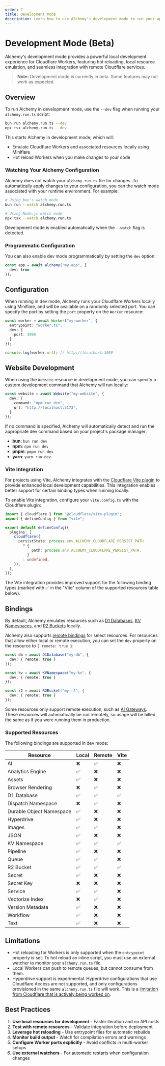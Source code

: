 ```yaml
---
order: 7
title: Development Mode
description: Learn how to use Alchemy's development mode to run your application locally.
---
```


# Development Mode (Beta)

Alchemy's development mode provides a powerful local development experience for Cloudflare Workers, featuring hot reloading, local resource emulation, and seamless integration with remote Cloudflare services.

> **Note:** Development mode is currently in beta. Some features may not work as expected.

## Overview

To run Alchemy in development mode, use the `--dev` flag when running your `alchemy.run.ts` script:

```bash
bun run alchemy.run.ts --dev
npx tsx alchemy.run.ts --dev
```

This starts Alchemy in development mode, which will:

- Emulate Cloudflare Workers and associated resources locally using Miniflare
- Hot reload Workers when you make changes to your code

### Watching Your Alchemy Configuration

Alchemy does not watch your `alchemy.run.ts` file for changes. To automatically apply changes to your configuration, you can the watch mode associated with your runtime environment. For example:

```bash
# Using bun's watch mode
bun run --watch alchemy.run.ts

# Using Node.js watch mode
npx tsx --watch alchemy.run.ts
```

Development mode is enabled automatically when the `--watch` flag is detected.

### Programmatic Configuration

You can also enable dev mode programmatically by setting the `dev` option:

```typescript
const app = await alchemy("my-app", {
  dev: true
});
```

## Configuration

When running in dev mode, Alchemy runs your Cloudflare Workers locally using Miniflare, and will be available on a randomly selected port. You can specify the port by setting the `port` property on the `Worker` resource:

```typescript
const worker = await Worker("my-worker", {
  entrypoint: "worker.ts",
  dev: {
    port: 3000
  }
});

console.log(worker.url); // http://localhost:3000
```

## Website Development

When using the `Website` resource in development mode, you can specify a custom development command that Alchemy will run locally:

```typescript
const website = await Website("my-website", {
  dev: {
    command: "npm run dev",
    url: "http://localhost:5173",
  }
});
```

If no command is specified, Alchemy will automatically detect and run the appropriate dev command based on your project's package manager:

- **bun**: `bun run dev`
- **npm**: `npm run dev`
- **pnpm**: `pnpm run dev`
- **yarn**: `yarn run dev`

### Vite Integration

For projects using Vite, Alchemy integrates with the [Cloudflare Vite plugin](https://developers.cloudflare.com/workers/development-testing/vite/) to provide enhanced local development capabilities. This integration enables better support for certain binding types when running locally.

To enable Vite integration, configure your `vite.config.ts` with the Cloudflare plugin:

```typescript
import { cloudflare } from "@cloudflare/vite-plugin";
import { defineConfig } from "vite";

export default defineConfig({
  plugins: [
    cloudflare({
      persistState: process.env.ALCHEMY_CLOUDFLARE_PERSIST_PATH
        ? {
            path: process.env.ALCHEMY_CLOUDFLARE_PERSIST_PATH,
          }
        : undefined,
    }),
  ],
});
```

The Vite integration provides improved support for the following binding types (marked with ✅ in the "Vite" column of the supported resources table below).

## Bindings

By default, Alchemy emulates resources such as [D1 Databases](../providers/cloudflare/d1-database.md), [KV Namespaces](../providers/cloudflare/kv-namespace.md), and [R2 Buckets](../providers/cloudflare/bucket.md) locally.

Alchemy also supports [remote bindings](https://developers.cloudflare.com/workers/development-testing/#remote-bindings) for select resources. For resources that allow either local or remote execution, you can set the `dev` property on the resource to `{ remote: true }`:

```typescript
const db = await D1Database("my-db", {
  dev: { remote: true }
});

const kv = await KVNamespace("my-kv", {
  dev: { remote: true }
});

const r2 = await R2Bucket("my-r2", {
  dev: { remote: true }
});
```

Some resources only support remote execution, such as [AI Gateways](../providers/cloudflare/ai-gateway.md). These resources will automatically be run remotely, so usage will be billed the same as if you were running them in production.

### Supported Resources

The following bindings are supported in dev mode:

| Resource | Local | Remote | Vite |
|----------|-------|--------|------|
| AI | ❌ | ✅ | ❌ |
| Analytics Engine | ✅ | ❌ | ❌ |
| Assets | ✅ | ❌ | ❌ |
| Browser Rendering | ❌ | ✅ | ❌ |
| D1 Database | ✅ | ✅ | ✅ |
| Dispatch Namespace | ❌ | ✅ | ❌ |
| Durable Object Namespace | ✅ | ❌ | ❌ |
| Hyperdrive | ✅ | ❌ | ❌ |
| Images | ✅ | ✅ | ❌ |
| JSON | ✅ | ❌ | ❌ |
| KV Namespace | ✅ | ✅ | ✅ |
| Pipeline | ✅ | ❌ | ❌ |
| Queue | ✅ | ✅ | ❌ |
| R2 Bucket | ✅ | ✅ | ✅ |
| Secret | ✅ | ❌ | ❌ |
| Secret Key | ❌ | ❌ | ❌ |
| Service | ✅ | ✅ | ❌ |
| Vectorize Index | ❌ | ✅ | ❌ |
| Version Metadata | ✅ | ❌ | ❌ |
| Workflow | ✅ | ❌ | ❌ |
| Text | ✅ | ❌ | ❌ |

## Limitations

- Hot reloading for Workers is only supported when the `entrypoint` property is set. To hot reload an inline script, you must use an external watcher to monitor your `alchemy.run.ts` file.
- Local Workers can push to remote queues, but cannot consume from them.
- Hyperdrive support is experimental. Hyperdrive configurations that use Cloudflare Access are not supported, and only configurations provisioned in the same `alchemy.run.ts` file will work. This is a [limitation from Cloudflare that is actively being worked on](https://developers.cloudflare.com/workers/development-testing/#unsupported-remote-bindings).

## Best Practices

1. **Use local resources for development** - Faster iteration and no API costs
2. **Test with remote resources** - Validate integration before deployment
3. **Leverage hot reloading** - Use entrypoint files for automatic rebuilds
4. **Monitor build output** - Watch for compilation errors and warnings
5. **Configure Worker ports explicitly** - Avoid conflicts in multi-worker setups
6. **Use external watchers** - For automatic restarts when configuration changes
